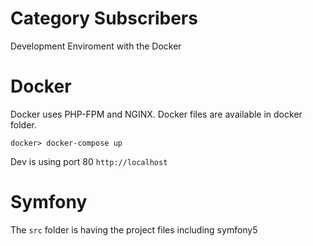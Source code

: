 # Category Subscribers
Development Enviroment with the Docker
# Docker
Docker uses PHP-FPM and NGINX. Docker files are available in docker folder.

`docker> docker-compose up`

Dev is using port 80 `http://localhost`

# Symfony
The `src` folder is having the project files including symfony5

